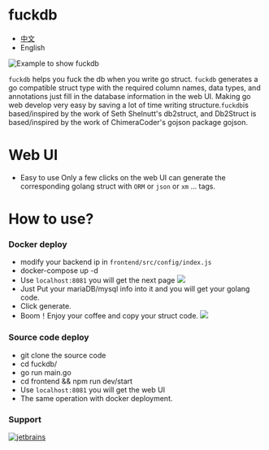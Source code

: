 
# fuckdb
- [中文](https://github.com/hantmac/fuckdb/blob/master/README_zh.md)
- English

![Example to show fuckdb](http://static.vue2.net/db.gif)

`fuckdb` helps you fuck the db when you write go struct.
`fuckdb` generates a go compatible struct type with the required column names, data types, and annotations just fill in the database information in the web UI. Making go web develop very easy by saving a lot of time writing structure.`fuckdb`is based/inspired by the work of Seth Shelnutt's db2struct, and Db2Struct is based/inspired by the work of ChimeraCoder's gojson package gojson.
# Web UI
- Easy to use
Only a few clicks on the web UI can generate the corresponding golang struct with `ORM` or `json` or `xm` ... tags.
# How to use?
### Docker deploy
- modify your backend ip in  `frontend/src/config/index.js`
- docker-compose up -d
- Use `localhost:8081` you will get the next page
![](https://tva1.sinaimg.cn/large/006tNbRwgy1g9w1ru6tl4j31wb0u0aft.jpg)
- Just Put your mariaDB/mysql info into it and you will get your golang code.
- Click generate.
- Boom！Enjoy your coffee and copy your struct code.
![](https://tva1.sinaimg.cn/large/006tNbRwly1g9w531osobj31u90u0jzq.jpg)
### Source code deploy
- git clone the source code
- cd fuckdb/
- go run main.go
- cd frontend && npm run dev/start
- Use `localhost:8081` you will get the web UI
- The same operation with docker deployment.

### Support

[![jetbrains](https://s1.ax1x.com/2020/03/26/G9uQoR.png)]( https://www.jetbrains.com/?from=fuckdb)
